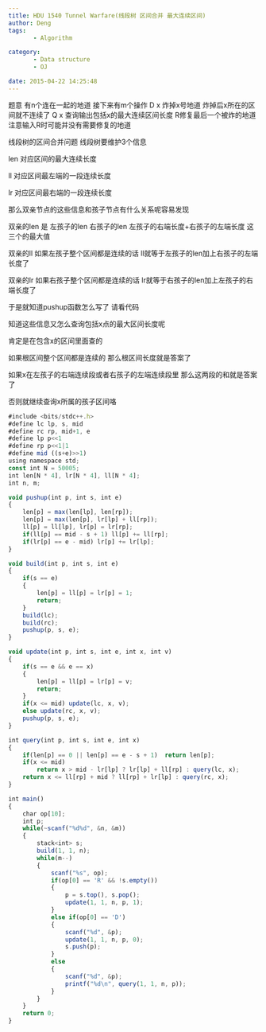 ```yaml
---
title: HDU 1540 Tunnel Warfare(线段树 区间合并 最大连续区间)
author: Deng
tags: 
       - Algorithm

category: 
       - Data structure
       - OJ

date: 2015-04-22 14:25:48
---
```

题意 有n个连在一起的地道 接下来有m个操作 D x 炸掉x号地道 炸掉后x所在的区间就不连续了 Q x 查询输出包括x的最大连续区间长度 R修复最后一个被炸的地道 注意输入R时可能并没有需要修复的地道

线段树的区间合并问题 线段树要维护3个信息

len 对应区间的最大连续长度

ll 对应区间最左端的一段连续长度

lr 对应区间最右端的一段连续长度

那么双亲节点的这些信息和孩子节点有什么关系呢容易发现

双亲的len 是 左孩子的len 右孩子的len 左孩子的右端长度+右孩子的左端长度 这三个的最大值

双亲的ll 如果左孩子整个区间都是连续的话 ll就等于左孩子的len加上右孩子的左端长度了

双亲的lr 如果右孩子整个区间都是连续的话 lr就等于右孩子的len加上左孩子的右端长度了

于是就知道pushup函数怎么写了 请看代码

知道这些信息又怎么查询包括x点的最大区间长度呢

肯定是在包含x的区间里面查的

如果根区间整个区间都是连续的 那么根区间长度就是答案了

如果x在左孩子的右端连续段或者右孩子的左端连续段里 那么这两段的和就是答案了

否则就继续查询x所属的孩子区间咯

```js 
#include <bits/stdc++.h>
#define lc lp, s, mid
#define rc rp, mid+1, e
#define lp p<<1
#define rp p<<1|1
#define mid ((s+e)>>1)
using namespace std;
const int N = 50005;
int len[N * 4], lr[N * 4], ll[N * 4];
int n, m;

void pushup(int p, int s, int e)
{
    len[p] = max(len[lp], len[rp]);
    len[p] = max(len[p], lr[lp] + ll[rp]);
    ll[p] = ll[lp], lr[p] = lr[rp];
    if(ll[p] == mid - s + 1) ll[p] += ll[rp];
    if(lr[p] == e - mid) lr[p] += lr[lp];
}

void build(int p, int s, int e)
{
    if(s == e)
    {
        len[p] = ll[p] = lr[p] = 1;
        return;
    }
    build(lc);
    build(rc);
    pushup(p, s, e);
}

void update(int p, int s, int e, int x, int v)
{
    if(s == e && e == x)
    {
        len[p] = ll[p] = lr[p] = v;
        return;
    }
    if(x <= mid) update(lc, x, v);
    else update(rc, x, v);
    pushup(p, s, e);
}

int query(int p, int s, int e, int x)
{
    if(len[p] == 0 || len[p] == e - s + 1)	return len[p];
    if(x <= mid)
        return x > mid - lr[lp] ? lr[lp] + ll[rp] : query(lc, x);
    return x <= ll[rp] + mid ? ll[rp] + lr[lp] : query(rc, x);
}

int main()
{
    char op[10];
    int p;
    while(~scanf("%d%d", &n, &m))
    {
        stack<int> s;
        build(1, 1, n);
        while(m--)
        {
            scanf("%s", op);
            if(op[0] == 'R' && !s.empty())
            {
                p = s.top(), s.pop();
                update(1, 1, n, p, 1);
            }
            else if(op[0] == 'D')
            {
                scanf("%d", &p);
                update(1, 1, n, p, 0);
                s.push(p);
            }
            else
            {
                scanf("%d", &p);
                printf("%d\n", query(1, 1, n, p));
            }
        }
    }
    return 0;
}
```